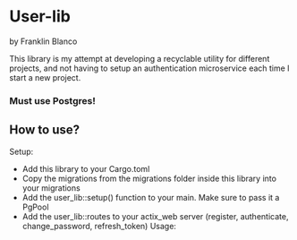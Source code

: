 # User-lib
by Franklin Blanco

This library is my attempt at developing a recyclable utility for different projects, and not having to setup an authentication microservice each time I start a new project. 

### Must use Postgres!

## How to use?
Setup:
- Add this library to your Cargo.toml
- Copy the migrations from the migrations folder inside this library into your migrations
- Add the user_lib::setup() function to your main. Make sure to pass it a PgPool
- Add the user_lib::routes to your actix_web server (register, authenticate, change_password, refresh_token)
Usage: